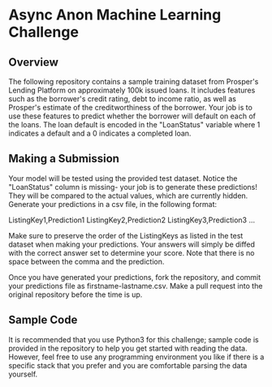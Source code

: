 # Async Anon Machine Learning Challenge 

## Overview 

The following repository contains a sample training dataset from Prosper's Lending Platform on approximately 100k issued loans. It includes features such as the borrower's credit rating, debt to income ratio, as well as Prosper's estimate of the creditworthiness of the borrower. Your job is to use these features to predict whether the borrower will default on each of the loans. The loan default is encoded in the "LoanStatus" variable where 1 indicates a default and a 0 indicates a completed loan. 

## Making a Submission 

Your model will be tested using the provided test dataset. Notice the "LoanStatus" column is missing- your job is to generate these predictions! They will be compared to the actual values, which are currently hidden. Generate your predictions in a csv file, in the following format: 

ListingKey1,Prediction1
ListingKey2,Prediction2
ListingKey3,Prediction3
...

Make sure to preserve the order of the ListingKeys as listed in the test dataset when making your predictions. Your answers will simply be diffed with the correct answer set to determine your score. Note that there is no space between the comma and the prediction. 

Once you have generated your predictions, fork the repository, and commit your predictions file as firstname-lastname.csv. Make a pull request into the original repository before the time is up.

## Sample Code

It is recommended that you use Python3 for this challenge; sample code is provided in the repository to help you get started with reading the data. However, feel free to use any programming environment you like if there is a specific stack that you prefer and you are comfortable parsing the data yourself. 
